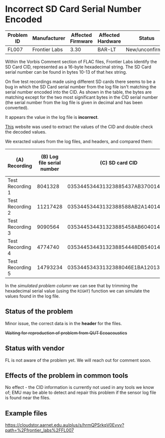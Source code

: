 # Incorrect SD Card Serial Number Encoded

| Problem ID | Manufacturer  | Affected Firmware | Affected Hardware | Status          |
| ---------- | ------------- | ----------------- | ----------------- | --------------- |
| FL007      | Frontier Labs | 3.30              | BAR-LT            | New/unconfirmed |

Within the Vorbis Comment section of FLAC files, Frontier Labs identify the SD Card CID, represented as a 16-byte hexadecimal string. The SD Card serial number 
can be found in bytes 10-13 of that hex string.

On five test recordings made using different SD cards there seems to be a bug in which the SD Card serial number from the log file isn't matching the 
serial number encoded into the CID. As shown in the table, the bytes are matching except for the two most significant bytes in the CID serial number 
(the serial number from the log file is given in decimal and has been converted). 

It appears the value in the log file is **incorrect**.

[This](https://archive.goughlui.com/static/cidecode.htm) website was used to extract the values of the CID and double check the decoded values.

We exracted values from the log files, and headers, and compared them:

| (A) Recording    | (B) Log file serial number | (C) SD card CID                  | (D)	serial from CID (hex) =MID(C3,19,8) | (E) serial from CID (dec)  =HEX2DEC(D3) | (F) simulated problem =HEX2DEC( RIGHT(D3,6)) |
| ---------------- | -------------------------- | -------------------------------- | --------------------------------------- | --------------------------------------- | -------------------------------------------- |
| Test Recording 1 | 8041328                    | 035344534431323885437AB37001480F | 437AB370                                | 1132114800                              | 8041328                                      |
| Test Recording 2 | 11217428                   | 03534453443132388588AB2A140148D1 | 88AB2A14                                | 2292918804                              | 11217428                                     |
| Test Recording 3 | 9090564                    | 035344534431323885458AB604014809 | 458AB604                                | 1166718468                              | 9090564                                      |
| Test Recording 4 | 4774740                    | 0353445344313238854448DB54014801 | 4448DB54                                | 1145625428                              | 4774740                                      |
| Test Recording 5 | 14793234                   | 03534453433132388046E1BA12013AFB | 46E1BA12                                | 1189198354                              | 14793234                                     |

In the _simulated problem column_ we can see that by trimming the hexadecimal serial value (using the `RIGHT`) function we can simulate the values found in the log file.

## Status of the problem

Minor issue, the correct data is in the **header** for the files.

~~Waiting for reproduction of problem from QUT Ecoacoustics~~

## Status with vendor

FL is not aware of the problem yet. We will reach out for comment soon.

## Effects of the problem in common tools

No effect - the CID information is currently not used in any tools we know of;
EMU may be able to detect and repair this problem if the sensor log file is found near the files.

## Example files

https://cloudstor.aarnet.edu.au/plus/s/hrmQPSrkqV0Evvv?path=%2Ffrontier_labs%2FFL007
